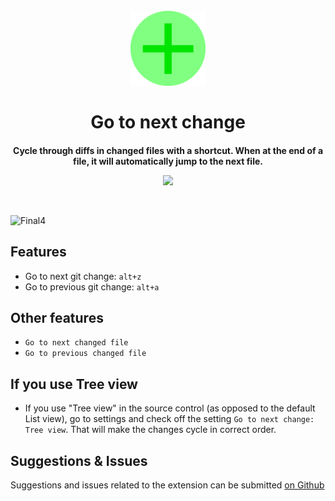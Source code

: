 <h1 align="center">
  <br>
  <a href="https://marketplace.visualstudio.com/items?itemName=alfredbirk.go-to-next-change">
    <img src="https://github.com/alfredbirk/go-to-next-change/raw/main/src/logo.png" alt="logo" width="120" />
  </a>
  <br>
  <br>
  Go to next change
  <br>
</h1>

<h3 align="center" style="font-size: 14px">Cycle through diffs in changed files with a shortcut. When at the end of a file, it will automatically jump to the next file.</h3>

<p align="center">
  <a href="https://marketplace.visualstudio.com/items?itemName=alfredbirk.go-to-next-change">
      <img src="https://img.shields.io/visual-studio-marketplace/v/alfredbirk.go-to-next-change?color=brightgreen&label=VS%20Marketplace" />
  </a>
</p>
<br>


![Final4](https://github.com/alfredbirk/go-to-next-change/assets/11172530/456b380f-e555-404c-9e7d-39b9f3b127ff)


## Features

-   Go to next git change: `alt+z`
-   Go to previous git change: `alt+a`

## Other features

-   `Go to next changed file`
-   `Go to previous changed file`

## If you use Tree view

-   If you use "Tree view" in the source control (as opposed to the default List view), go to settings and check off the setting `Go to next change: Tree view`. That will make the changes cycle in correct order.

## Suggestions & Issues

Suggestions and issues related to the extension can be submitted [on Github](https://github.com/alfredbirk/go-to-next-change/issues)
